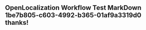 <properties
ms.topic="hero-topic1"
ms.test1="hero-topic"
ms.test2="test"/>

## OpenLocalization Workflow Test MarkDown 1be7b805-c603-4992-b365-01af9a3319d0 thanks!
